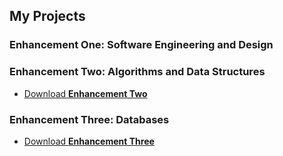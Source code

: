 <h2>My Projects</h2>

<h3>Enhancement One: Software Engineering and Design</h3>


<h3>Enhancement Two: Algorithms and Data Structures</h3>
<ul class="downloads">
    <li><a href="https://1drv.ms/u/c/d03a055768b87148/EVSAbnoAt0dEkBPnb8SVwskB0CylYZnt-0G_UgGkWB1VTA?e=2vz6Jo">Download <strong>Enhancement Two</strong></a></li>
</ul>

<h3>Enhancement Three: Databases</h3>
<ul class="downloads">
    <li><a href="https://1drv.ms/u/c/d03a055768b87148/Eb-DarUShrBPqu7K1X8YipcBuQJB1kt8zdIt6OMIZCtXzA?e=v6mo60">Download <strong>Enhancement Three</strong></a></li>
</ul>



